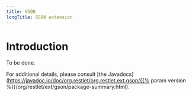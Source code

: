 ```yaml
---
title: GSON
longTitle: GSON extension
---
```

# Introduction

To be done.

For additional details, please consult [the
Javadocs](https://javadoc.io/doc/org.restlet/org.restlet.ext.gson/{{% param version %}}/org/restlet/ext/gson/package-summary.html).
